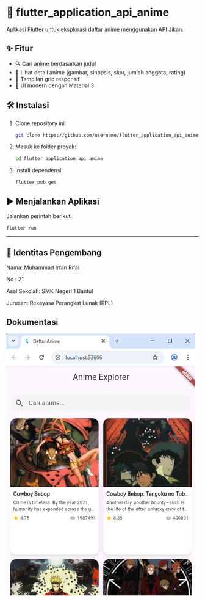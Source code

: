 # 📱 flutter\_application\_api\_anime

Aplikasi Flutter untuk eksplorasi daftar anime menggunakan API Jikan.

## ✨ Fitur

* 🔍 Cari anime berdasarkan judul
* 📄 Lihat detail anime (gambar, sinopsis, skor, jumlah anggota, rating)
* 🧱 Tampilan grid responsif
* 🎨 UI modern dengan Material 3

## 🛠️ Instalasi

1. Clone repository ini:

   ```sh
   git clone https://github.com/username/flutter_application_api_anime.git
   ```

2. Masuk ke folder proyek:

   ```sh
   cd flutter_application_api_anime
   ```

3. Install dependensi:

   ```sh
   flutter pub get
   ```

## ▶️ Menjalankan Aplikasi

Jalankan perintah berikut:

```sh
flutter run
```

---
## 👤 Identitas Pengembang
Nama: Muhammad Irfan Rifai

No : 21

Asal Sekolah: SMK Negeri 1 Bantul

Jurusan: Rekayasa Perangkat Lunak (RPL)


## Dokumentasi
![image alt](https://github.com/Rifai-hub24/tugas-api-/blob/c332df5140765cffeb931480cffee6f5b95d8587/Screenshot%202025-07-31%20124911.png)


